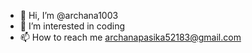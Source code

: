 - 👋 Hi, I’m @archana1003
- 👀 I’m interested in coding
- 📫 How to reach me archanapasika52183@gmail.com 

<!---
archana1003/archana1003 is a ✨ special ✨ repository because its `README.md` (this file) appears on your GitHub profile.
You can click the Preview link to take a look at your changes.
--->

